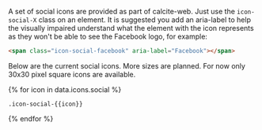 A set of social icons are provided as part of calcite-web. Just use the `icon-social-X` class on an element. It is suggested you add an aria-label to help the visually impaired understand what the element with the icon represents as they won't be able to see the Facebook logo, for example:

```html
<span class="icon-social-facebook" aria-label="Facebook"></span>
```

Below are the current social icons. More sizes are planned. For now only 30x30 pixel square icons are available.

<div class="block-group block-group-3-up">
{% for icon in data.icons.social %}
<div class="block">
<a href="" class="icon-social-{{icon}}" aria-label="{{icon}}"></a>
<p class="trailer-1 leader-half"><code>.icon-social-{{icon}}</code></p>
</div>
{% endfor %}
</div>
